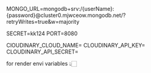 MONGO_URL=mongodb+srv:/{userName}:{password}@cluster0.mjwceow.mongodb.net/?retryWrites=true&w=majority

SECRET=kk124
PORT=8080

ClOUDINARY_CLOUD_NAME=
CLOUDINARY_API_KEY=
CLOUDINARY_API_SECRET=

for render envi variables 👆🏻
